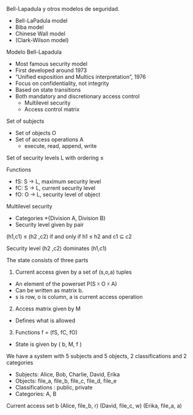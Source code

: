 Bell-Lapadula y otros modelos de seguridad.

- Bell-LaPadula model
- Biba model
- Chinese Wall model
- (Clark-Wilson model)

Modelo Bell-Lapadula

- Most famous security model
- First developed around 1973
- ”Unified exposition and Multics interpretation”, 1976
- Focus on confidentiality, not integrity
- Based on state transitions
- Both mandatory and discretionary access control
   * Multilevel security
   * Access control matrix
 
Set of subjects

- Set of objects O
- Set of access operations A
  * execute, read, append, write
 
Set of security levels L with ordering ≤

Functions

- fS: S → L, maximum security level
- fC: S → L, current security level
- fO: O → L, security level of object

Multilevel security

- Categories
  *{Division A, Division B}
- Security level given by pair

(h1,c1) ≤ (h2 ,c2) if and only if h1 ≤ h2 and c1 ⊆ c2
 
Security level (h2 ,c2) dominates (h1,c1)

The state consists of three parts
1. Current access given by a set of (s,o,a) tuples
 * An element of the powerset P(S ☓ O ☓ A)
 * Can be written as matrix b.
 * s is row, o is column, a is current access operation
2. Access matrix given by M
 * Defines what is allowed
3. Functions f = (fS, fC, fO)
 * State is given by ( b, M, f )

We have a system with 5 subjects and 5 objects, 2 classifications and 2 categories
 - Subjects: Alice, Bob, Charlie, David, Erika
 - Objects: file_a, file_b, file_c, file_d, file_e
 -  Classifications : public, private
 - Categories: A, B

Current access set b
(Alice, file_b, r)
(David, file_c, w)
(Erika, file_a, a)

